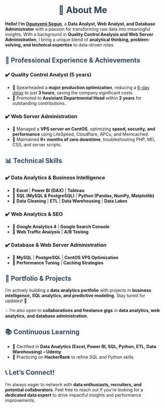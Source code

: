 <h1 style="color: #2c3e50; text-align: center;">📌 About Me</h1>
    <p><strong>Hello! I’m <u>Ogunyemi Segun</u></strong>, a <strong>Data Analyst, Web Analyst, and Database Administrator</strong> with a passion for transforming raw data into meaningful insights. 
    With a background in <strong>Quality Control Analysis and Web Server Administration</strong>, I bring a unique blend of <strong>analytical thinking, problem-solving, and technical expertise</strong> 
    to data-driven roles.</p>

  <h2 style="color: #34495e;">🚀 Professional Experience & Achievements</h2>
      <h3>✔️ Quality Control Analyst (5 years)</h3>
    <ul>
        <li>🔹 Spearheaded a <strong>major production optimization</strong>, reducing a <u>6-day delay</u> to just <strong>3 hours</strong>, saving the company significant costs.</li>
        <li>🔹 Promoted to <strong>Assistant Departmental Head</strong> within <strong>2 years</strong> for outstanding contributions.</li>
    </ul>
    <h3>✔️ Web Server Administration</h3>
    <ul>
        <li>🔹 Managed a <strong>VPS server on CentOS</strong>, optimizing <strong>speed, security, and performance</strong> using LiteSpeed, Cloudflare, APCu, and Memcached.</li>
        <li>🔹 Maintained <strong>9+ months of zero downtime</strong>, troubleshooting PHP, MD, CSS, and server scripts.</li>
    </ul>
    <h2 style="color: #34495e;">📊 Technical Skills</h2>
    <h3>✔️ Data Analytics & Business Intelligence</h3>
    <ul>
        <li>📌 <strong>Excel</strong> | <strong>Power BI (DAX)</strong> | <strong>Tableau</strong></li>
        <li>📌 <strong>SQL (MySQL & PostgreSQL)</strong> | <strong>Python (Pandas, NumPy, Matplotlib)</strong></li>
        <li>📌 <strong>Data Cleaning</strong> | <strong>ETL</strong> | <strong>Data Warehousing</strong> | <strong>Data Lakes</strong></li>
    </ul>
    <h3>✔️ Web Analytics & SEO</h3>
    <ul>
        <li>📌 <strong>Google Analytics 4</strong> | <strong>Google Search Console</strong></li>
        <li>📌 <strong>Web Traffic Analysis</strong> | <strong>A/B Testing</strong></li>
    </ul>
    <h3>✔️ Database & Web Server Administration</h3>
    <ul>
        <li>📌 <strong>MySQL</strong> | <strong>PostgreSQL</strong> | <strong>CentOS VPS Optimization</strong></li>
        <li>📌 <strong>Performance Tuning</strong> | <strong>Caching Strategies</strong></li>
    </ul>
    <h2 style="color: #34495e;">📂 Portfolio & Projects</h2>
    <p>I’m actively building a <strong>data analytics portfolio</strong> with projects in <strong>business intelligence, SQL analytics, and predictive modeling</strong>. Stay tuned for updates! 🚀</p>
    <p>💡 I’m also open to <strong>collaborations and freelance gigs</strong> in <strong>data analytics, web analytics, and database administration</strong>.</p>
    <h2 style="color: #34495e;">📚 Continuous Learning</h2>
    <ul>
        <li>📖 Certified in <strong>Data Analytics (Excel, Power BI, SQL, Python, ETL, Data Warehousing) – Udemy</strong></li>
        <li>🎯 Practicing on <strong>HackerRank</strong> to refine SQL and Python skills</li>
    </ul>
    <h2 style="color: #34495e;">📞 Let’s Connect!</h2>
    <p>I’m always eager to network with <strong>data enthusiasts, recruiters, and potential collaborators</strong>. 
    Feel free to reach out if you're looking for a <strong>dedicated data expert</strong> to drive impactful insights and performance improvements.</p>
